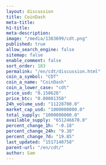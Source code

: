 ```yaml
---
layout: discussion
title: CoinDash
meta-title: 
h1-title: 
meta-description: 
image: "/media/1383699/cdt.png"
published: true
allow_search_engine: false
sitemap: false
enable_comment: false
sort_order: 183
permalink: "/en/cdt/discussion.html"
coin_a_symbol: "CDT"
coin_a_name: "CoinDash"
coin_a_lower_case: "cdt"
price_usd: "0.158626"
price_btc: "0.00001350"
24h_volume_usd: "11228700.0"
market_cap_usd: "1000000000.0"
total_supply: "1000000000.0"
available_supply: "651246670.0"
percent_change_1h: "-0.18"
percent_change_24h: "9.38"
percent_change_7d: "19.85"
last_updated: "1517140758"
parent-url: "/en/cdt/"
author: Sam
---
```


